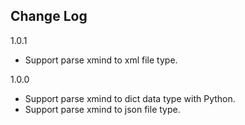 Change Log
----------

1.0.1

- Support parse xmind to xml file type.

1.0.0

- Support parse xmind to dict data type with Python.
- Support parse xmind to json file type.
